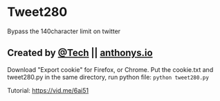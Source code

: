 # Tweet280
Bypass the 140character limit on twitter

Created by [@Tech](https://twitter.com/Tech) || [anthonys.io](http://anthonys.io)
----------------
Download "Export cookie" for Firefox, or Chrome.
Put the cookie.txt and tweet280.py in the same directory, run python file:
  `python tweet280.py`

Tutorial: https://vid.me/6ai51

